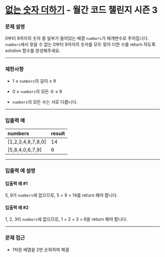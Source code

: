 # [없는 숫자 더하기](https://programmers.co.kr/learn/courses/30/lessons/86051) - 월간 코드 챌린지 시즌 3

### 문제 설명

0부터 9까지의 숫자 중 일부가 들어있는 배열 `numbers`가 매개변수로 주어집니다. `numbers`에서 찾을 수 없는 0부터 9까지의 숫자를 모두 찾아 더한 수를 return 하도록 solution 함수를 완성해주세요.

---

### 제한사항

  - 1 ≤ `numbers`의 길이 ≤ 9

  - 0 ≤ `numbers`의 모든 수 ≤ 9

  - `numbers`의 모든 수는 서로 다릅니다.

---

### 입출력 예

| numbers           | result |
| :---------------- | :----- |
| [1,2,3,4,6,7,8,0] | 14     |
| [5,8,4,0,6,7,9]   | 6      |

---

### 입출력 예 설명

#### 입출력 예 #1

5, 9가 `numbers`에 없으므로, 5 + 9 = 14를 return 해야 합니다.

#### 입출력 예 #2

1, 2, 3이 `numbers`에 없으므로, 1 + 2 + 3 = 6을 return 해야 합니다.

---

### 문제 접근

  - 1차원 배열을 2번 순회하여 해결